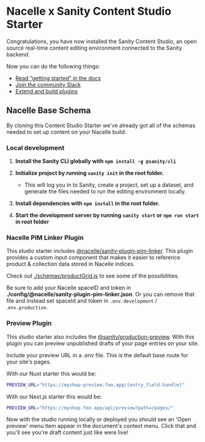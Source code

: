 # Nacelle x Sanity Content Studio Starter

Congratulations, you have now installed the Sanity Content Studio, an open source real-time content editing environment connected to the Sanity backend.

Now you can do the following things:

- [Read “getting started” in the docs](https://www.sanity.io/docs/introduction/getting-started?utm_source=readme)
- [Join the community Slack](https://slack.sanity.io/?utm_source=readme)
- [Extend and build plugins](https://www.sanity.io/docs/content-studio/extending?utm_source=readme)


## Nacelle Base Schema

By cloning this Content Studio Starter we've already got all of the schemas needed to set up content on your Nacelle build.

### Local development

1. **Install the Sanity CLI globally with `npm install -g @sanity/cli`**

2. **Initialize project by running `sanity init` in the root folder.**
    - This will log you in to Sanity, create a project, set up a dataset, and generate the files needed to run the editing environment locally.

3. **Install dependencies with `npm install` in the root folder.**

4. **Start the development server by running `sanity start` or `npm run start` in root folder**
 
### Nacelle PIM Linker Plugin

This studio starter includes [@nacelle/sanity-plugin-pim-linker](https://www.npmjs.com/package/@nacelle/sanity-plugin-pim-linker). This plugin provides a custom input component that makes it easier to reference product & collection data stored in Nacelle indices.

Check out [./schemas/productGrid.js](https://github.com/getnacelle/nacelle-sanity-content-studio/blob/master/schemas/productGrid.js) to see some of the possibilities.

Be sure to add your Nacelle spaceID and token in **./config/@nacelle/sanity-plugin-pim-linker.json**. Or you can remove that file and instead set spaceId and token in `.env.development` / .`env.production`.

### Preview Plugin

This studio starter also includes the [@sanity/production-preview](https://www.sanity.io/docs/preview-content-on-site). With this plugin you can preview unpublished drafts of your page entries on your site.

Include your preview URL in a .env file. This is the default base route for your site's pages.

With our Nuxt starter this would be:

```sh
PREVIEW_URL="https://myshop-preview.foo.app/{entry_field.handle}"
```

With our Next.js starter this would be:

```sh
PREVIEW_URL="https://myshop.foo.app/api/preview?path=/pages/"
```

Now with the studio running locally or deployed you should see an 'Open preview' menu item appear in the document's context menu. Click that and you'll see you're draft content just like were live!
